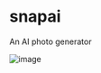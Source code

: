 # snapai
An AI photo generator 

![image](https://github.com/user-attachments/assets/d44d6ff3-1272-4e46-b7b1-b55807a16b34)
